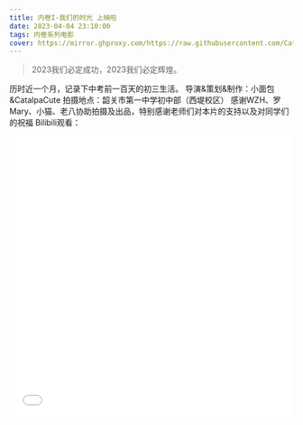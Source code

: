 ```yaml
---
title: 内卷I-我们的时光 上映啦
date: 2023-04-04 23:10:00
tags: 内卷系列电影
cover: https://mirror.ghproxy.com/https://raw.githubusercontent.com/CatalpaCute/image-hosting/main//Bauhinia-films/nj1cover.png
---
```

> 2023我们必定成功，2023我们必定辉煌。

历时近一个月，记录下中考前一百天的初三生活。
导演&策划&制作：小面包&CatalpaCute
拍摄地点：韶关市第一中学初中部（西堤校区）
感谢WZH、罗Mary、小猫、老八协助拍摄及出品，特别感谢老师们对本片的支持以及对同学们的祝福
Bilibili观看：

<iframe src="//player.bilibili.com/player.html?aid=824616091&bvid=BV1Sg4y1g74G&cid=1082283636&p=1&high_quality=1&danmaku=0" allowfullscreen="allowfullscreen" width="100%" height="500" scrolling="no" frameborder="0" sandbox="allow-top-navigation allow-same-origin allow-forms allow-scripts"></iframe>